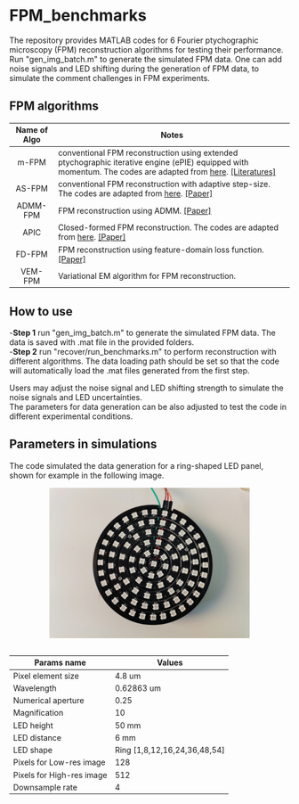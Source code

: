 # FPM_benchmarks

The repository provides MATLAB codes for 6 Fourier ptychographic microscopy (FPM) reconstruction algorithms for testing their performance. 
Run "gen_img_batch.m" to generate the simulated FPM data. 
One can add noise signals and LED shifting during the generation of FPM data, to simulate the comment challenges in FPM experiments. 

## FPM algorithms
<center>
  
| Name of Algo | Notes                                                                                                                                                                                                                                                                                         |
|:--------------:|-----------------------------------------------------------------------------------------------------------------------------------------------------------------------------------------------------------------------------------------------------------------------------------------------|
| m-FPM        | conventional FPM reconstruction using extended ptychographic iterative engine (ePIE) equipped with momentum. The codes are adapted from [here](https://github.com/SmartImagingLabUConn/Fourier-Ptychography). [[Literatures]](https://smartimaging.uconn.edu/fourier-ptychtography/) |
| AS-FPM       | conventional FPM reconstruction with adaptive step-size. The codes are adapted from [here](https://www.scilaboratory.com/code.html). [[Paper]](https://opg.optica.org/oe/fulltext.cfm?uri=oe-24-18-20724&id=349656)                                                                           |
| ADMM-FPM     | FPM reconstruction using ADMM. [[Paper]](https://www.mdpi.com/2073-4409/11/9/1512)                                                                                                                                                                                                            |
| APIC         | Closed-formed FPM reconstruction. The codes are adapted from [here](https://github.com/rzcao/APIC-analytical-complex-field-reconstruction). [[Paper]](https://www.nature.com/articles/s41467-024-49126-y)                                                                                     |
| FD-FPM       | FPM reconstruction using feature-domain loss function. [[Paper]](https://opg.optica.org/abstract.cfm?uri=optica-11-5-634)                                                                                                                                                                     |
| VEM-FPM      | Variational EM algorithm for FPM reconstruction.  

</center>

## How to use
-**Step 1** run "gen_img_batch.m" to generate the simulated FPM data. The data is saved with .mat file in the provided folders. <br>
-**Step 2** run "recover/run_benchmarks.m" to perform reconstruction with different algorithms. The data loading path should be set so that the code will automatically load the .mat files generated from the first step. <br>

Users may adjust the noise signal and LED shifting strength to simulate the noise signals and LED uncertainties. <br> 
The parameters for data generation can be also adjusted to test the code in different experimental conditions. 


## Parameters in simulations
The code simulated the data generation for a ring-shaped LED panel, shown for example in the following image.
<div align="center">
<img src="https://github.com/ShuheZhang-MUMC/FPM_benchmarks/blob/main/sources/LED_layouts.jpg" width = "360" alt="" align=center />
</div><br>

<div align="center">
  
| Params name               | Values                                 |
|---------------------------|----------------------------------------|
| Pixel element size        | 4.8        um                 |
| Wavelength                | 0.62863    um                  |
| Numerical aperture        | 0.25                                 |
| Magnification             | 10                                   |
| LED height                | 50       mm                          |
| LED distance              | 6        mm                          |
| LED shape                 | Ring      [1,8,12,16,24,36,48,54] |
| Pixels for Low-res image  | 128                                   |
| Pixels for High-res image | 512                                    |
| Downsample rate           | 4                                      |

</div>
